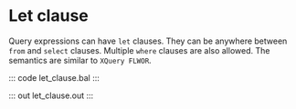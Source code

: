 # Let clause

Query expressions can have `let` clauses. They can be anywhere between `from` and `select`
clauses. Multiple `where` clauses are also allowed. The semantics are similar to `XQuery FLWOR`.

::: code let_clause.bal :::

::: out let_clause.out :::